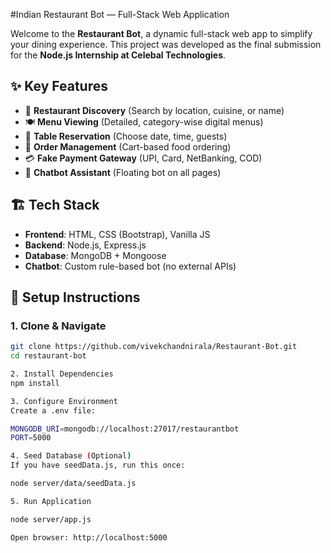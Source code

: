 #Indian Restaurant Bot — Full-Stack Web Application

Welcome to the **Restaurant Bot**, a dynamic full-stack web app to simplify your dining experience. This project was developed as the final submission for the **Node.js Internship at Celebal Technologies**.

## ✨ Key Features

- 🔎 **Restaurant Discovery** (Search by location, cuisine, or name)
- 🍽️ **Menu Viewing** (Detailed, category-wise digital menus)
- 📆 **Table Reservation** (Choose date, time, guests)
- 🛒 **Order Management** (Cart-based food ordering)
- 💳 **Fake Payment Gateway** (UPI, Card, NetBanking, COD)
- 🤖 **Chatbot Assistant** (Floating bot on all pages)

## 🏗️ Tech Stack

- **Frontend**: HTML, CSS (Bootstrap), Vanilla JS
- **Backend**: Node.js, Express.js
- **Database**: MongoDB + Mongoose
- **Chatbot**: Custom rule-based bot (no external APIs)

## 🔧 Setup Instructions

### 1. Clone & Navigate

```bash
git clone https://github.com/vivekchandnirala/Restaurant-Bot.git
cd restaurant-bot

2. Install Dependencies
npm install

3. Configure Environment
Create a .env file:

MONGODB_URI=mongodb://localhost:27017/restaurantbot
PORT=5000

4. Seed Database (Optional)
If you have seedData.js, run this once:

node server/data/seedData.js

5. Run Application

node server/app.js

Open browser: http://localhost:5000


